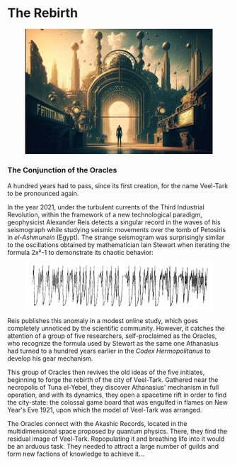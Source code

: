 # The Rebirth

<figure><img src="../../.gitbook/assets/NES__NFT__Crap_Gang_an_expansive_view_of_an_vintage_sci-fi_squa_201b9572-d7a3-40e1-bf84-d959846c026b.png" alt=""><figcaption></figcaption></figure>

### The Conjunction of the Oracles

A hundred years had to pass, since its first creation, for the name Veel-Tark to be pronounced again.

In the year 2021, under the turbulent currents of the Third Industrial Revolution, within the framework of a new technological paradigm, geophysicist Alexander Reis detects a singular record in the waves of his seismograph while studying seismic movements over the tomb of Petosiris in _el-Ashmunein_ (Egypt). The strange seismogram was surprisingly similar to the oscillations obtained by mathematician Iain Stewart when iterating the formula 2x²-1 to demonstrate its chaotic behavior:

<figure><img src="../../.gitbook/assets/Oscilaciones Iain Stewart.png" alt=""><figcaption></figcaption></figure>

Reis publishes this anomaly in a modest online study, which goes completely unnoticed by the scientific community. However, it catches the attention of a group of five researchers, self-proclaimed as the Oracles, who recognize the formula used by Stewart as the same one Athanasius had turned to a hundred years earlier in the _Codex Hermopolitanus_ to develop his gear mechanism.

This group of Oracles then revives the old ideas of the five initiates, beginning to forge the rebirth of the city of Veel-Tark. Gathered near the necropolis of Tuna el-Yebel, they discover Athanasius' mechanism in full operation, and with its dynamics, they open a spacetime rift in order to find the city-state: the colossal game board that was engulfed in flames on New Year's Eve 1921, upon which the model of Veel-Tark was arranged.

The Oracles connect with the Akashic Records, located in the multidimensional space proposed by quantum physics. There, they find the residual image of Veel-Tark. Repopulating it and breathing life into it would be an arduous task. They needed to attract a large number of guilds and form new factions of knowledge to achieve it...

